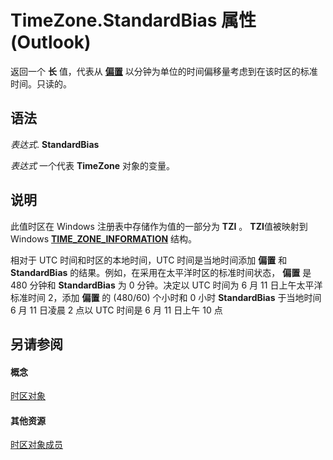 
# TimeZone.StandardBias 属性 (Outlook)

返回一个 **长** 值，代表从 **[偏置](18f55011-5d71-2e3b-4049-a37323f09478.md)** 以分钟为单位的时间偏移量考虑到在该时区的标准时间。只读的。


## 语法

 _表达式_. **StandardBias**

 _表达式_ 一个代表 **TimeZone** 对象的变量。


## 说明

此值时区在 Windows 注册表中存储作为值的一部分为 **TZI** 。 **TZI**值被映射到 Windows  **[TIME_ZONE_INFORMATION](http://msdn.microsoft.com/library/base.time_zone_information_str%28Office.15%29.aspx)** 结构。

相对于 UTC 时间和时区的本地时间，UTC 时间是当地时间添加 **偏置** 和 **StandardBias** 的结果。例如，在采用在太平洋时区的标准时间状态， **偏置** 是 480 分钟和 **StandardBias** 为 0 分钟。决定以 UTC 时间为 6 月 11 日上午太平洋标准时间 2，添加 **偏置** 的 (480/60) 个小时和 0 小时 **StandardBias** 于当地时间 6 月 11 日凌晨 2 点以 UTC 时间是 6 月 11 日上午 10 点


## 另请参阅


#### 概念


[时区对象](b27da70d-e545-cc13-9529-cfd327ab7a7c.md)
#### 其他资源


[时区对象成员](2d6dc563-52f4-5707-b84d-a9c897eb2cda.md)